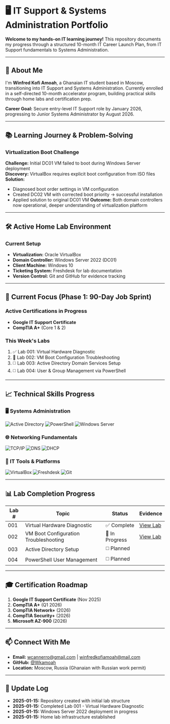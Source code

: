 # 🖥️ IT Support & Systems Administration Portfolio

**Welcome to my hands-on IT learning journey!** This repository documents my progress through a structured 10-month IT Career Launch Plan, from IT Support fundamentals to Systems Administration.

---

## 🚀 About Me

I'm **Winfred Kofi Amoah**, a Ghanaian IT student based in Moscow, transitioning into IT Support and Systems Administration. Currently enrolled in a self-directed 10-month accelerator program, building practical skills through home labs and certification prep.

**Career Goal:** Secure entry-level IT Support role by January 2026, progressing to Junior Systems Administrator by August 2026.

---

## 📚 Learning Journey & Problem-Solving

### Virtualization Boot Challenge
**Challenge:** Initial DC01 VM failed to boot during Windows Server deployment  
**Discovery:** VirtualBox requires explicit boot configuration from ISO files  
**Solution:** 
- Diagnosed boot order settings in VM configuration
- Created DC02 VM with corrected boot priority → successful installation
- Applied solution to original DC01 VM
**Outcome:** Both domain controllers now operational, deeper understanding of virtualization platform


---

## 🛠️ Active Home Lab Environment

### Current Setup
- **Virtualization:** Oracle VirtualBox
- **Domain Controller:** Windows Server 2022 (DC01)
- **Client Machine:** Windows 10
- **Ticketing System:** Freshdesk for lab documentation
- **Version Control:** Git and GitHub for evidence tracking

---



## 🎯 Current Focus (Phase 1: 90-Day Job Sprint)

### Active Certifications in Progress
- **Google IT Support Certificate**
- **CompTIA A+** (Core 1 & 2)

### This Week's Labs
1. ✅ Lab 001: Virtual Hardware Diagnostic
2. 🚧 Lab 002: VM Boot Configuration Troubleshooting
3. ◻️ Lab 003: Active Directory Domain Services Setup
4. ◻️ Lab 004: User & Group Management via PowerShell

---

## 📈 Technical Skills Progress

### 🖥️ Systems Administration
![Active Directory](https://img.shields.io/badge/Active_Directory-Learning-yellow?style=flat)
![PowerShell](https://img.shields.io/badge/PowerShell-Learning-yellow?style=flat)
![Windows Server](https://img.shields.io/badge/Windows_Server-Learning-yellow?style=flat)

### 🌐 Networking Fundamentals
![TCP/IP](https://img.shields.io/badge/TCP/IP-Learning-yellow?style=flat)
![DNS](https://img.shields.io/badge/DNS-Learning-yellow?style=flat)
![DHCP](https://img.shields.io/badge/DHCP-Learning-yellow?style=flat)

### 🔧 IT Tools & Platforms
![VirtualBox](https://img.shields.io/badge/VirtualBox-Intermediate-green?style=flat)
![Freshdesk](https://img.shields.io/badge/Freshdesk-Intermediate-green?style=flat)
![Git](https://img.shields.io/badge/Git-Intermediate-green?style=flat)

---

## 📊 Lab Completion Progress

| Lab # | Topic | Status | Evidence |
|-------|-------|--------|----------|
| 001 | Virtual Hardware Diagnostic | ✅ Complete | [View Lab](https://github.com/Wkamoah/IT-Portfolio/blob/main/labs/pc-hardware%20diagnostics.md) |
| 002 | VM Boot Configuration Troubleshooting| 🚧 In Progress | [View Lab](https://github.com/Wkamoah/IT-Portfolio/blob/main/labs/vm-boot-configuration-troubleshooting.md) |
| 003 | Active Directory Setup | ◻️ Planned | |
| 004 | PowerShell User Management | ◻️ Planned | |

---

## 🎓 Certification Roadmap

1. **Google IT Support Certificate** (Nov 2025)
2. **CompTIA A+** (Q1 2026)
3. **CompTIA Network+** (2026)
4. **CompTIA Security+** (2026)
5. **Microsoft AZ-900** (2026)

---

## 📫 Connect With Me

- **Email:** wcannerro@gmail.com | winfredkofiamoah@mail.com
- **GitHub:** [@Wkamoah](https://github.com/Wkamoah)
- **Location:** Moscow, Russia (Ghanaian with Russian work permit)

---

## 🔄 Update Log

- **2025-01-15:** Repository created with initial lab structure
- **2025-01-15:** Completed Lab 001 - Virtual Hardware Diagnostic
- **2025-01-15:** Windows Server 2022 deployment in progress
- **2025-01-15:** Home lab infrastructure established


